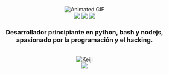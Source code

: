 <style>
.center {
  text-align: center;
}
</style>

<div class="center">
  <img src="https://blogger.googleusercontent.com/img/b/R29vZ2xl/AVvXsEjZAo8vXDy03jgNl5b65UUuAofkLDorVU2KwvPbhzggPjMbxx20jPC2EA4_Sv3pJmWjcxCvZWQ50-2rVuZ8O9f34rz03f3qKGbdUb2c1Q7iqvpLrl7ebcFizIr7Plynw-ioCE6Wq-5K0AY/s280/tumblr_nk14ujBXBe1u96a82o1_500.gif" alt="Animated GIF">
  <br>
  <img src="https://img.shields.io/badge/Python-3.9-blue?logo=python&logoColor=white">
  <img src="https://img.shields.io/badge/Bash-5.0-green?logo=gnu-bash&logoColor=white">
  <img src="https://img.shields.io/badge/Nodejs-14.17-orange?logo=nodedotjs&logoColor=white">
  <br>
  <h3>Desarrollador principiante en python, bash y nodejs, apasionado por la programación y el hacking.</h3>
  <br>
  <a href="https://github.com/noob-hackers"><img title="Keiji" src="https://github-readme-stats.vercel.app/api/top-langs/?username=Keiji821&layout=compact"></a>
  <br>
  <a href="https://discord.com/users/983476283491110932">
    <img src="https://img.shields.io/badge/Discord-Keiji-%235865F2.svg?logo=discord&logoColor=white&label=Mi%20discord&message=Hola%21%20Soy%20Keiji%21">
  </a>
</div>